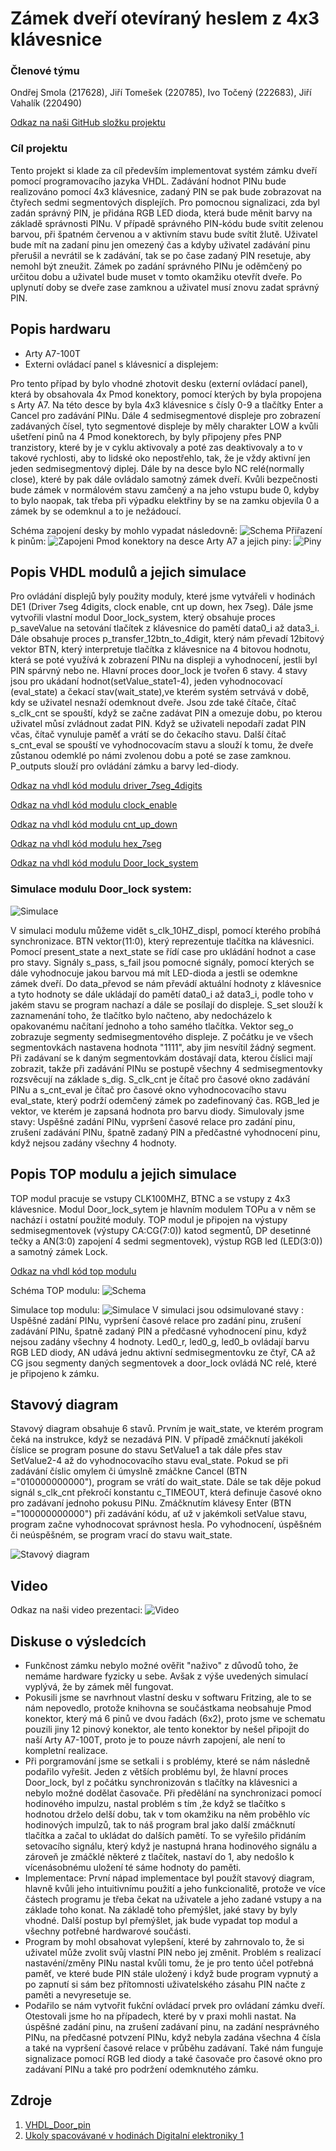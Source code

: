 # Zámek dveří otevíraný heslem z 4x3 klávesnice

### Členové týmu
Ondřej Smola (217628), Jiří Tomešek (220785), Ivo Točený (222683), Jiří Vahalík (220490)

[Odkaz na naši GitHub složku projektu]( https://github.com/xtomes07/DE1_projekt)

### Cíl projektu

Tento projekt si klade za cíl především implementovat systém zámku dveří pomocí programovacího jazyka VHDL. Zadávání hodnot PINu bude realizováno pomocí 4x3 klávesnice, zadaný 
PIN se pak bude zobrazovat na čtyřech sedmi segmentových displejích. Pro pomocnou signalizaci, zda byl zadán správný PIN, je přidána RGB LED dioda, která bude měnit barvy na 
základě správnosti PINu. V případě správného PIN-kódu bude svítit zelenou barvou, při špatném červenou a v aktivním stavu bude svítit žlutě. Uživatel bude mít na zadaní pinu jen 
omezený čas a kdyby uživatel zadávání pinu přerušil a nevrátil se k zadávání, tak se po čase zadaný PIN resetuje, aby nemohl být zneužit. Zámek po zadání správného PINu je 
oděmčený po určitou dobu a uživatel bude muset v tomto okamžiku otevřít dveře. Po uplynutí doby se dveře zase zamknou a uživatel musí znovu zadat správný PIN.

## Popis hardwaru
- Arty A7-100T
- Externi ovládací panel s klávesnicí a displejem:

Pro tento případ by bylo vhodné zhotovit desku (externí ovládací panel), která by obsahovala 4x Pmod konektory, pomocí kterých by byla propojena s Arty A7. Na této desce by byla 
4x3 klávesnice s čísly 0-9 a tlačítky Enter a Cancel pro zadávání PINu. Dále 4 sedmisegmentové displeje pro zobrazení zadávaných čísel, tyto segmentové displeje by měly 
charakter LOW a kvůli ušetření pinů na 4 Pmod konektorech, by byly připojeny přes PNP tranzistory, které by je v cyklu aktivovaly a poté zas deaktivovaly a to v takové 
rychlosti, aby to lidské oko nepostřehlo, tak, že je vždy aktivní jen jeden sedmisegmentový diplej. Dále by na desce bylo NC relé(normally close), které by pak dále ovládalo 
samotný zámek dveří. Kvůli bezpečnosti bude zámek v normálovém stavu zamčený a na jeho vstupu bude 0, kdyby to bylo naopak, tak třeba při výpadku elektřiny by se na zamku 
objevila 0 a zámek by se odemknul a to je nežádoucí.

Schéma zapojení desky by mohlo vypadat následovně:
![Schema]( https://github.com/xtomes07/DE1_projekt/blob/main/Deska_schem.jpg)
Přiřazení k pinům:
![Zapojeni]( https://github.com/xtomes07/DE1_projekt/blob/main/ZAPOJENI.png)
Pmod konektory na desce Arty A7 a jejich piny:
![Piny]( https://github.com/xtomes07/DE1_projekt/blob/main/piny_na_arty.PNG)

## Popis VHDL modulů a jejich simulace
Pro ovládání displejů byly použity moduly, které jsme vytvářeli v hodinách DE1 (Driver 7seg 4digits, clock enable, cnt up down, hex 7seg). Dále jsme vytvořili vlastní modul 
Door_lock_system, který obsahuje proces p_saveValue na setování tlačítek z klávesnice do pamětí data0_i až data3_i. Dále obsahuje proces p_transfer_12btn_to_4digit, který nám 
převadí 12bitový vektor BTN, který interpretuje tlačítka z klávesnice na 4 bitovou hodnotu, která se poté využívá k zobrazení PINu na displeji a vyhodnocení, jestli byl PIN 
spárvný nebo ne. Hlavní proces door_lock je tvořen 6 stavy. 4 stavy jsou pro ukádaní hodnot(setValue_state1-4), jeden vyhodnocovací (eval_state) a čekací stav(wait_state),ve 
kterém systém setrvává v době, kdy se uživatel nesnaží odemknout dveře. Jsou zde také čítače, čítač s_clk_cnt se spouští, když se začne zadávat PIN a omezuje dobu, po kterou 
uživatel můsí zvládnout zadat PIN. Když se uživateli nepodaří zadat PIN včas, čítač vynuluje paměť a vrátí se do čekacího stavu. Další čítač s_cnt_eval se spouští ve 
vyhodnocovacím stavu a slouží k tomu, že dveře zůstanou odemklé po námi zvolenou dobu a poté se zase zamknou. P_outputs slouží pro ovládání zámku a barvy led-diody.

[Odkaz na vhdl kód modulu driver_7seg_4digits]( https://github.com/xtomes07/DE1_projekt/blob/main/Projekt/Projekt.srcs/sources_1/new/river_7seg_4digits.vhd)

[Odkaz na vhdl kód modulu clock_enable]( https://github.com/xtomes07/DE1_projekt/blob/main/Projekt/Projekt.srcs/sources_1/new/clock_enable.vhd)

[Odkaz na vhdl kód modulu cnt_up_down]( https://github.com/xtomes07/DE1_projekt/blob/main/Projekt/Projekt.srcs/sources_1/new/cnt_up_down.vhd)

[Odkaz na vhdl kód modulu hex_7seg]( https://github.com/xtomes07/DE1_projekt/blob/main/Projekt/Projekt.srcs/sources_1/new/hex_7seg.vhd)

[Odkaz na vhdl kód modulu Door_lock_system]( https://github.com/xtomes07/DE1_projekt/blob/main/Projekt/Projekt.srcs/sources_1/new/Door_lock_system.vhd)

### Simulace modulu Door_lock system:
![Simulace]( https://github.com/xtomes07/DE1_projekt/blob/main/doorlock_modul.PNG)

V simulaci modulu můžeme vidět s_clk_10HZ_displ, pomocí kterého probíhá synchronizace. BTN vektor(11:0), který reprezentuje tlačítka na klávesnici. Pomocí present_state a 
next_state se řídí case pro ukládání hodnot a case pro stavy. Signály s_pass, s_fail jsou pomocné signály, pomocí kterých se dále vyhodnocuje jakou barvou má mít LED-dioda a 
jestli se odemkne zámek dveří. Do data_převod se nám převádí aktuální hodnoty z klávesnice a tyto hodnoty se dále ukládají do pamětí data0_i až data3_i, podle toho v jakém stavu 
se program nachazí a dále se posílají do displeje. S_set slouží k zaznamenání toho, že tlačítko bylo načteno, aby nedocházelo k opakovanému načítaní jednoho a toho samého 
tlačítka. Vektor seg_o zobrazuje segmenty sedmisegmentového displeje. Z počátku je ve všech segmentovkách nastavena hodnota "1111", aby jim nesvítil žádný segment. Při zadávaní 
se k daným segmentovkám dostávají data, kterou číslici mají zobrazit, takže při zadávání PINu se postupě všechny 4 sedmisegmentovky rozsvěcují na základe s_dig. S_clk_cnt je 
čítač pro časové okno zadávání PINu a s_cnt_eval je čítač pro časové okno vyhodnocovacího stavu eval_state, který podrží odemčený zámek po zadefinovaný čas. RGB_led je vektor, 
ve kterém je zapsaná hodnota pro barvu diody. Simulovaly jsme stavy: Uspěšné zadání PINu, vypršení časové relace pro zadání pinu, zrušení zadávání PINu, špatně zadaný PIN a 
předčastné vyhodnocení pinu, když nejsou zadány všechny 4 hodnoty.

## Popis TOP modulu a jejich simulace

TOP modul pracuje se vstupy CLK100MHZ, BTNC a se vstupy z 4x3 klávesnice. Modul Door_lock_sytem je hlavním modulem TOPu a v něm se nachází i ostatní použité moduly. TOP modul je 
připojen na výstupy sedmisegmentovek (výstupy CA:CG(7:0)) katod segmentů, DP desetinné tečky a AN(3:0) zapojení 4 sedmi segmentovek), výstup RGB led (LED(3:0)) a samotný zámek 
Lock.

[Odkaz na vhdl kód top modulu]( https://github.com/xtomes07/DE1_projekt/blob/main/Projekt/Projekt.srcs/sources_1/new/top.vhd)

Schéma TOP modulu:
![Schema](https://github.com/xtomes07/DE1_projekt/blob/main/top_schema.png)

Simulace top modulu:
![Simulace]( https://github.com/xtomes07/DE1_projekt/blob/main/top_simulace.PNG)
V simulaci jsou odsimulované stavy : Uspěšné zadání PINu, vypršení časové relace pro zadání pinu, zrušení zadávání PINu, špatně zadaný PIN a předčasné vyhodnocení 
pinu, když nejsou zadány všechny 4 hodnoty. Led0_r, led0_g, led0_b ovládají barvu RGB LED diody, AN udává jednu aktivní sedmisegmentovku ze čtyř, CA až CG jsou segmenty daných 
segmentovek a door_lock ovládá NC relé, které je připojeno k zámku.

## Stavový diagram

Stavový diagram obsahuje 6 stavů. Prvním je wait_state, ve kterém program čeká na instrukce, když se nezadává PIN. V případě zmáčknutí jakékoli číslice se program posune do 
stavu SetValue1 a tak dále přes stav SetValue2-4 až do vyhodnocovacího stavu eval_state. Pokud se při zadávání číslic omylem či úmyslně zmáčkne Cancel (BTN ="010000000000"), 
program se vrátí do wait_state. Dále se tak děje pokud signál s_clk_cnt překročí konstantu c_TIMEOUT, která definuje časové okno pro zadávaní jednoho pokusu PINu. Zmáčknutím 
klávesy Enter (BTN ="100000000000") při zadávání kódu, ať už v jakémkoli setValue stavu, program začne vyhodnocovat správnost hesla. Po vyhodnocení, úspěšném či neúspěšném, se 
program vrací do stavu wait_state.

![Stavový diagram]( https://github.com/xtomes07/DE1_projekt/blob/main/state_diagram.png)

## Video

Odkaz na naši video prezentaci:
![Video]()

## Diskuse o výsledcích

- Funkčnost zámku nebylo možné ověřit "naživo" z důvodů toho, že nemáme hardware fyzicky u sebe. Avšak z výše uvedených simulací vyplývá, že by zámek měl fungovat.
- Pokusili jsme se navrhnout vlastní desku v softwaru Fritzing, ale to se nám nepovedlo, protože knihovna se součástkama neobsahuje Pmod konektor, který má 6 pinů ve dvou 
řadách (6x2), proto jsme ve schematu pouzili jiny 12 pinový konektor, ale tento konektor by nešel připojit do naší Arty A7-100T, proto je to pouze návrh zapojení, ale není to 
kompletní realizace.
- Při porgramování jsme se setkali i s problémy, které se nám následně podařilo vyřešit. Jeden z větších problému byl, že hlavní proces Door_lock, byl z počátku synchronizován 
s tlačítky na klávesnici a nebylo možné dodělat časovače. Při předělání na synchronizaci pomocí hodinového impulzu, nastal problém s tím ,že když se tlačítko s hodnotou drželo 
delší dobu, tak v tom okamžiku na něm proběhlo víc hodinových impulzů, tak to náš program bral jako další zmáčknutí tlačítka a začal to ukládat do dalších pamětí. To se 
vyřešilo přidáním setovacího signálu, který když je nastupná hrana hodinového signálu a zároveň je zmáčklé některé z tlačítek, nastaví do 1, aby nedošlo k vícenásobnému uložení 
té sáme hodnoty do paměti. 
- Implementace: První nápad implementace byl použít stavový diagram, hlavně kvůli jeho intuitivnímu použití a jeho funkcionalitě, protože ve více částech programu je třeba čekat 
na uživatele a jeho zadané vstupy a na základe toho konat. Na základě toho přemýšlet, jaké stavy by byly vhodné. Další postup byl přemýšlet, jak bude vypadat top modul a 
všechny potřebné hardwarové součásti.
 - Program by mohl obsahovat vylepšení, které by zahrnovalo to, že si uživatel může zvolit svůj vlastní PIN nebo jej změnit. Problém s realizací nastavéní/změny PINu nastal 
kvůli tomu, že je pro tento účel potřebná paměť, ve které bude PIN stále uložený i když bude program vypnutý a po zapnutí si sám bez přítomnosti uživatelského zásahu PIN načte z 
paměti a nevyresetuje se.
- Podařilo se nám vytvořit fukční ovládací prvek pro ovládaní zámku dveří. Otestovali jsme ho na případech, které by v praxi mohli nastat. Na úspěšné zadání pinu, na zrušení 
zadávaní pinu, na zadání nesprávného PINu, na předčasné potvzení PINu, když nebyla zadána všechna 4 čísla a také na vypršení časové relace v průběhu zadávaní. Také nám 
funguje signalizace pomocí RGB led diody a také časovače pro časové okno pro zadávaní PINu a také pro podržení odemknutého zámku.
 
## Zdroje

   1. [VHDL_Door_pin](https://youtu.be/b-DL3LiJrOk)
   2. [Ukoly spacovávané v hodinách Digitalní elektroniky 1](https://github.com/xtomes07/Digital_elektronics_1/tree/main/Labs)
   
